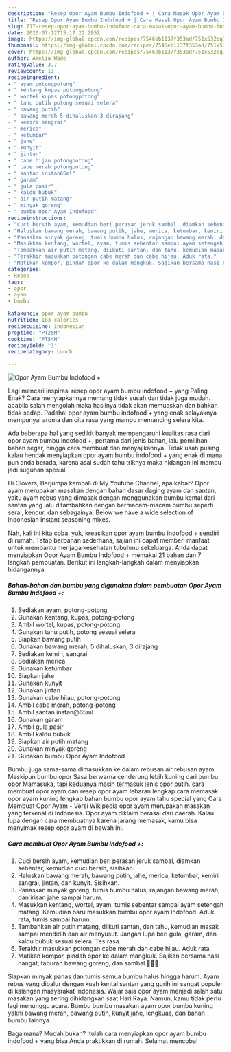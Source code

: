 ```yaml
---
description: "Resep Opor Ayam Bumbu Indofood + | Cara Masak Opor Ayam Bumbu Indofood + Yang Enak Dan Lezat"
title: "Resep Opor Ayam Bumbu Indofood + | Cara Masak Opor Ayam Bumbu Indofood + Yang Enak Dan Lezat"
slug: 717-resep-opor-ayam-bumbu-indofood-cara-masak-opor-ayam-bumbu-indofood-yang-enak-dan-lezat
date: 2020-07-12T15:17:22.295Z
image: https://img-global.cpcdn.com/recipes/7546eb1137f353ad/751x532cq70/opor-ayam-bumbu-indofood-foto-resep-utama.jpg
thumbnail: https://img-global.cpcdn.com/recipes/7546eb1137f353ad/751x532cq70/opor-ayam-bumbu-indofood-foto-resep-utama.jpg
cover: https://img-global.cpcdn.com/recipes/7546eb1137f353ad/751x532cq70/opor-ayam-bumbu-indofood-foto-resep-utama.jpg
author: Amelia Wade
ratingvalue: 3.7
reviewcount: 13
recipeingredient:
- " ayam potongpotong"
- " kentang kupas potongpotong"
- " wortel kupas potongpotong"
- " tahu putih potong sesuai selera"
- " bawang putih"
- " bawang merah 5 dihaluskan 3 dirajang"
- " kemiri sangrai"
- " merica"
- " ketumbar"
- " jahe"
- " kunyit"
- " jintan"
- " cabe hijau potongpotong"
- " cabe merah potongpotong"
- " santan instan65ml"
- " garam"
- " gula pasir"
- " kaldu bubuk"
- " air putih matang"
- " minyak goreng"
- " bumbu Opor Ayam Indofood"
recipeinstructions:
- "Cuci bersih ayam, kemudian beri perasan jeruk sambal, diamkan sebentar, kemudian cuci bersih, sisihkan."
- "Haluskan bawang merah, bawang putih, jahe, merica, ketumbar, kemiri sangrai, jintan, dan kunyit. Sisihkan."
- "Panaskan minyak goreng, tumis bumbu halus, rajangan bawang merah, dan irisan jahe sampai harum."
- "Masukkan kentang, wortel, ayam, tumis sebentar sampai ayam setengah matang. Kemudian baru masukkan bumbu opor ayam Indofood. Aduk rata, tumis sampai harum."
- "Tambahkan air putih matang, diikuti santan, dan tahu, kemudian masak sampai mendidih dan air menyusut. Jangan lupa beri gula, garam, dan kaldu bubuk sesuai selera. Tes rasa."
- "Terakhir masukkan potongan cabe merah dan cabe hijau. Aduk rata."
- "Matikan kompor, pindah opor ke dalam mangkuk. Sajikan bersama nasi hangat, taburan bawang goreng, dan sambal.💁🏾🤤"
categories:
- Resep
tags:
- opor
- ayam
- bumbu

katakunci: opor ayam bumbu 
nutrition: 183 calories
recipecuisine: Indonesian
preptime: "PT25M"
cooktime: "PT54M"
recipeyield: "3"
recipecategory: Lunch

---
```



![Opor Ayam Bumbu Indofood +](https://img-global.cpcdn.com/recipes/7546eb1137f353ad/751x532cq70/opor-ayam-bumbu-indofood-foto-resep-utama.jpg)

Lagi mencari inspirasi resep opor ayam bumbu indofood + yang Paling Enak? Cara menyiapkannya memang tidak susah dan tidak juga mudah. apabila salah mengolah maka hasilnya tidak akan memuaskan dan bahkan tidak sedap. Padahal opor ayam bumbu indofood + yang enak selayaknya mempunyai aroma dan cita rasa yang mampu memancing selera kita.

Ada beberapa hal yang sedikit banyak mempengaruhi kualitas rasa dari opor ayam bumbu indofood +, pertama dari jenis bahan, lalu pemilihan bahan segar, hingga cara membuat dan menyajikannya. Tidak usah pusing kalau hendak menyiapkan opor ayam bumbu indofood + yang enak di mana pun anda berada, karena asal sudah tahu triknya maka hidangan ini mampu jadi suguhan spesial.

Hi Clovers, Berjumpa kembali di My Youtube Channel, apa kabar? Opor ayam merupakan masakan dengan bahan dasar daging ayam dan santan, yaitu ayam rebus yang dimasak dengan menggunakan bumbu kental dari santan yang lalu ditambahkan dengan bermacam-macam bumbu seperti serai, kencur, dan sebagainya. Below we have a wide selection of Indonesian instant seasoning mixes.


Nah, kali ini kita coba, yuk, kreasikan opor ayam bumbu indofood + sendiri di rumah. Tetap berbahan sederhana, sajian ini dapat memberi manfaat untuk membantu menjaga kesehatan tubuhmu sekeluarga. Anda dapat menyiapkan Opor Ayam Bumbu Indofood + memakai 21 bahan dan 7 langkah pembuatan. Berikut ini langkah-langkah dalam menyiapkan hidangannya.

<!--inarticleads1-->

##### Bahan-bahan dan bumbu yang digunakan dalam pembuatan Opor Ayam Bumbu Indofood +:

1. Sediakan  ayam, potong-potong
1. Gunakan  kentang, kupas, potong-potong
1. Ambil  wortel, kupas, potong-potong
1. Gunakan  tahu putih, potong sesuai selera
1. Siapkan  bawang putih
1. Gunakan  bawang merah, 5 dihaluskan, 3 dirajang
1. Sediakan  kemiri, sangrai
1. Sediakan  merica
1. Gunakan  ketumbar
1. Siapkan  jahe
1. Gunakan  kunyit
1. Gunakan  jintan
1. Gunakan  cabe hijau, potong-potong
1. Ambil  cabe merah, potong-potong
1. Ambil  santan instan@65ml
1. Gunakan  garam
1. Ambil  gula pasir
1. Ambil  kaldu bubuk
1. Siapkan  air putih matang
1. Gunakan  minyak goreng
1. Gunakan  bumbu Opor Ayam Indofood


Bumbu juga sama-sama dimasukkan ke dalam rebusan air rebusan ayam. Meskipun bumbu opor Sasa berwarna cenderung lebih kuning dari bumbu opor Mamasuka, tapi keduanya masih termasuk jenis opor putih. cara membuat opor ayam dan resep opor ayam lebaran lengkap cara memasak opor ayam kuning lengkap bahan bumbu opor ayam tahu special yang Cara Membuat Opor Ayam - Versi Wikipedia opor ayam merupakan masakan yang terkenal di Indonesia. Opor ayam diklaim berasal dari daerah. Kalau lupa dengan cara membuatnya karena jarang memasak, kamu bisa menyimak resep opor ayam di bawah ini. 

<!--inarticleads2-->

##### Cara membuat Opor Ayam Bumbu Indofood +:

1. Cuci bersih ayam, kemudian beri perasan jeruk sambal, diamkan sebentar, kemudian cuci bersih, sisihkan.
1. Haluskan bawang merah, bawang putih, jahe, merica, ketumbar, kemiri sangrai, jintan, dan kunyit. Sisihkan.
1. Panaskan minyak goreng, tumis bumbu halus, rajangan bawang merah, dan irisan jahe sampai harum.
1. Masukkan kentang, wortel, ayam, tumis sebentar sampai ayam setengah matang. Kemudian baru masukkan bumbu opor ayam Indofood. Aduk rata, tumis sampai harum.
1. Tambahkan air putih matang, diikuti santan, dan tahu, kemudian masak sampai mendidih dan air menyusut. Jangan lupa beri gula, garam, dan kaldu bubuk sesuai selera. Tes rasa.
1. Terakhir masukkan potongan cabe merah dan cabe hijau. Aduk rata.
1. Matikan kompor, pindah opor ke dalam mangkuk. Sajikan bersama nasi hangat, taburan bawang goreng, dan sambal.💁🏾🤤


Siapkan minyak panas dan tumis semua bumbu halus hingga harum. Ayam rebus yang dibalur dengan kuah kental santan yang gurih ini sangat populer di kalangan masyarakat Indonesia. Wajar saja opor ayam menjadi salah satu masakan yang sering dihidangkan saat Hari Raya. Namun, kamu tidak perlu lagi menunggu acara. Bumbu bumbu masakan ayam opor bumbu kuning yakni bawang merah, bawang putih, kunyit jahe, lengkuas, dan bahan bumbu lainnya. 

Bagaimana? Mudah bukan? Itulah cara menyiapkan opor ayam bumbu indofood + yang bisa Anda praktikkan di rumah. Selamat mencoba!
